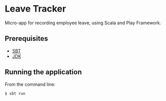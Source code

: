 # Leave Tracker

Micro-app for recording employee leave, using Scala and Play Framework.

## Prerequisites

* [SBT](https://www.scala-sbt.org/)
* [JDK](http://www.oracle.com/technetwork/java/javase/downloads/index.html)

## Running the application

From the command line:

`$ sbt run`
